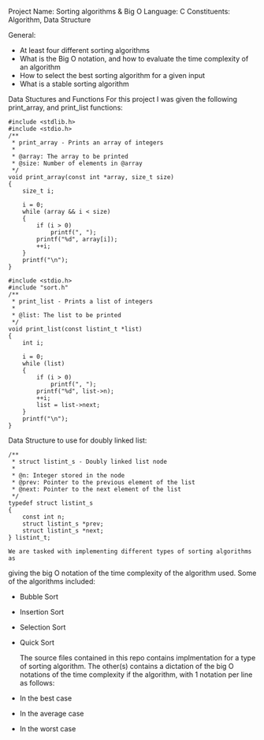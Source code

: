 Project Name: Sorting algorithms & Big O
Language: C
Constituents: Algorithm, Data Structure

General:
- At least four different sorting algorithms
- What is the Big O notation, and how to evaluate the time complexity of an algorithm
- How to select the best sorting algorithm for a given input
- What is a stable sorting algorithm

Data Stuctures and Functions
For this project I was given the following print_array, and print_list functions:

	#include <stdlib.h>
	#include <stdio.h>
	/**
	 * print_array - Prints an array of integers
	 *
	 * @array: The array to be printed
	 * @size: Number of elements in @array
	 */
	void print_array(const int *array, size_t size)
	{
	    size_t i;

	    i = 0;
	    while (array && i < size)
	    {	
	        if (i > 0)
        	    printf(", ");
	        printf("%d", array[i]);
	        ++i;
	    }
	    printf("\n");
	}

	#include <stdio.h>
	#include "sort.h"
	/**
	 * print_list - Prints a list of integers
	 *
	 * @list: The list to be printed
	 */
	void print_list(const listint_t *list)
	{
	    int i;

	    i = 0;
	    while (list)
	    {
	        if (i > 0)
        	    printf(", ");
	        printf("%d", list->n);
	        ++i;
	        list = list->next;
	    }
	    printf("\n");
	}

Data Structure to use for doubly linked list:

	/**
	 * struct listint_s - Doubly linked list node
	 *
	 * @n: Integer stored in the node
	 * @prev: Pointer to the previous element of the list
	 * @next: Pointer to the next element of the list
	 */
	typedef struct listint_s
	{
	    const int n;
	    struct listint_s *prev;
	    struct listint_s *next;
	} listint_t;

	We are tasked with implementing different types of sorting algorithms as
giving the big O notation of the time complexity of the algorithm used.
Some of the algorithms included:
- Bubble Sort
- Insertion Sort
- Selection Sort
- Quick Sort

	The source files contained in this repo contains implmentation for a type of sorting algorithm.
The other(s) contains a dictation of the big O notations of the time complexity if the algorithm, with 1 notation per line as follows:
- In the best case
- In the average case
- In the worst case
